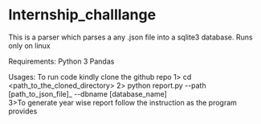 # Internship_challlange
This is a parser which parses a any .json file into a sqlite3 database. Runs only on linux

Requirements:
<a>Python 3</a>
<a>Pandas</a>

Usages:
To run code kindly clone the github repo
1> cd <path_to_the_cloned_directory>
2> python report.py --path [path_to_json_file]_ --dbname [database_name]  
3>To generate year wise report follow the instruction as the program provides
